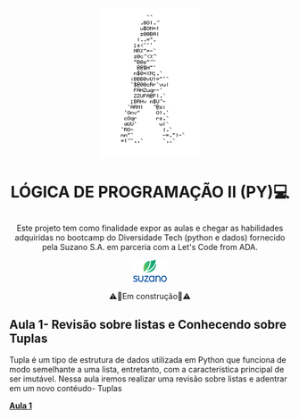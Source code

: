 <p align="center">
<img width="180px" height= 269 src=https://github.com/ElizangelaStudent/L-GICA-DE-PROGRAMA-O-II-PY-/blob/d87feff22276e3e6c611015b000fd6c08f60bc95/homem%20letra.gif

</p>

  # <p align="center"> **LÓGICA DE PROGRAMAÇÃO II (PY)💻**
</p>

<p align="center"> Este projeto tem como finalidade expor as aulas e chegar as habilidades adquiridas no bootcamp do Diversidade Tech (python e dados) fornecido pela Suzano S.A. em parceria com a Let's Code from ADA.</p>

<p align="center">
<img width="60px" height= 40 src=https://github.com/ElizangelaStudent/L-GICA-DE-PROGRAMA-O-II-PY-/blob/6b8161e5b9a8f01081657e3b2fe54332d16ebac8/log%20suzano.png

</p>

<p align="center"> ⚠️🚧Em construção🚧⚠️</p>

 
 ## Aula 1- Revisão sobre listas e Conhecendo sobre Tuplas

 Tupla é um tipo de estrutura de dados utilizada em Python que funciona de modo semelhante a uma lista, entretanto, com a característica principal de ser imutável. Nessa aula iremos realizar uma revisão sobre listas e  adentrar em um novo contéudo- Tuplas
   
   **[Aula 1]()**
